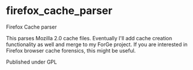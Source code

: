 firefox_cache_parser
====================

Firefox Cache parser

This parses Mozilla 2.0 cache files. Eventually I'll add cache creation functionality as well and merge 
to my ForGe project. If you are interested in Firefox browser cache forensics, this might be useful. 

Published under GPL
